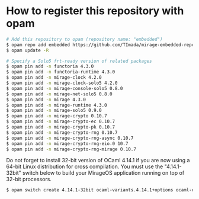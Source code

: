 # How to register this repository with opam

```bash
# Add this repository to opam (repository name: "embedded")
$ opam repo add embedded https://github.com/TImada/mirage-embedded-repo
$ opam update -R

# Specify a Solo5 frt-ready version of related packages
$ opam pin add -n functoria 4.3.0
$ opam pin add -n functoria-runtime 4.3.0
$ opam pin add -n mirage-clock 4.2.0
$ opam pin add -n mirage-clock-solo5 4.2.0
$ opam pin add -n mirage-console-solo5 0.8.0
$ opam pin add -n mirage-net-solo5 0.8.0
$ opam pin add -n mirage 4.3.0
$ opam pin add -n mirage-runtime 4.3.0
$ opam pin add -n mirage-solo5 0.9.0
$ opam pin add -n mirage-crypto 0.10.7
$ opam pin add -n mirage-crypto-ec 0.10.7
$ opam pin add -n mirage-crypto-pk 0.10.7
$ opam pin add -n mirage-crypto-rng 0.10.7
$ opam pin add -n mirage-crypto-rng-async 0.10.7
$ opam pin add -n mirage-crypto-rng-eio.0 10.7
$ opam pin add -n mirage-crypto-rng-mirage 0.10.7
```

Do not forget to install 32-bit version of OCaml 4.14.1 if you are now using a 64-bit Linux distribution for cross compilation. You must use the "4.14.1-32bit" switch below to build your MirageOS application running on top of 32-bit processors.

```bash
$ opam switch create 4.14.1-32bit ocaml-variants.4.14.1+options ocaml-option-32bit
```
